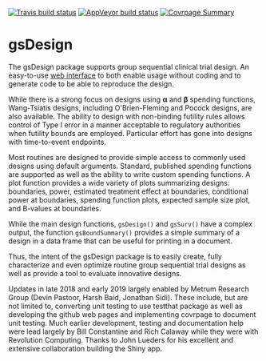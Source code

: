 [![Travis build status](https://travis-ci.org/keaven/gsDesign.svg?branch=master)](https://travis-ci.org/keaven/gsDesign)
[![AppVeyor build status](https://ci.appveyor.com/api/projects/status/github/keaven/gsDesign?branch=master&svg=true)](https://ci.appveyor.com/project/keaven/gsDesign)
[![Covrpage Summary](https://img.shields.io/badge/covrpage-Last_Build_2019_04_26-brightgreen.svg)](http://tinyurl.com/y6uylrcw)

# gsDesign 

The gsDesign package supports group sequential clinical trial design.
An easy-to-use [web interface](https://gsdesign.shinyapps.io/prod/) to both enable usage without coding and to generate code to be able to reproduce the design. 

While there is a strong focus on designs using **α** and **β** spending functions, Wang-Tsiatis designs, including O'Brien-Fleming and Pocock designs, are also available. The ability to design with non-binding futility rules allows control of Type I error in a manner acceptable to regulatory authorities when futility bounds are employed. Particular effort has gone into designs with time-to-event endpoints.

Most routines are designed to provide simple access to commonly used designs using default arguments. Standard, published spending functions are supported as well as the ability to write custom spending functions. A plot function provides a wide variety of plots summarizing designs: boundaries, power, estimated treatment effect at boundaries, conditional power at boundaries, spending function plots, expected sample size plot, and B-values at boundaries.

While the main design functions, ```gsDesign()``` and ```gsSurv()``` have a complex output, the function ```gsBoundSummary()``` provides a simple summary of a design in a data frame that can be useful for printing in a document.

Thus, the intent of the gsDesign package is to easily create, fully characterize and even optimize routine group sequential trial designs as well as provide a tool to evaluate innovative designs.

Updates in late 2018 and early 2019 largely enabled by Metrum Research Group (Devin Pastoor, Harsh Baid, Jonathan Sidi).
These include, but are not limited to, converting unit testing to use testthat package as well as developing the github web pages and implementing covrpage to document unit testing. Much earlier development, testing and documentation help were lead largely by Bill Constantine and Rich Calaway while they were with Revolution Computing. Thanks to John Lueders for his excellent and extensive collaboration building the Shiny app.
